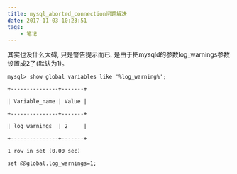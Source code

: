 ```yaml
---
title: mysql_aborted_connection问题解决
date: 2017-11-03 10:23:51
tags: 
    - 笔记
---
```


其实也没什么大碍, 只是警告提示而已, 是由于把mysqld的参数log_warnings参数设置成2了(默认为1)。
<!-- more -->
```
mysql> show global variables like '%log_warning%';

+---------------+-------+

| Variable_name | Value |

+---------------+-------+

| log_warnings  | 2     |

+---------------+-------+

1 row in set (0.00 sec)
```


```
set @@global.log_warnings=1;
```